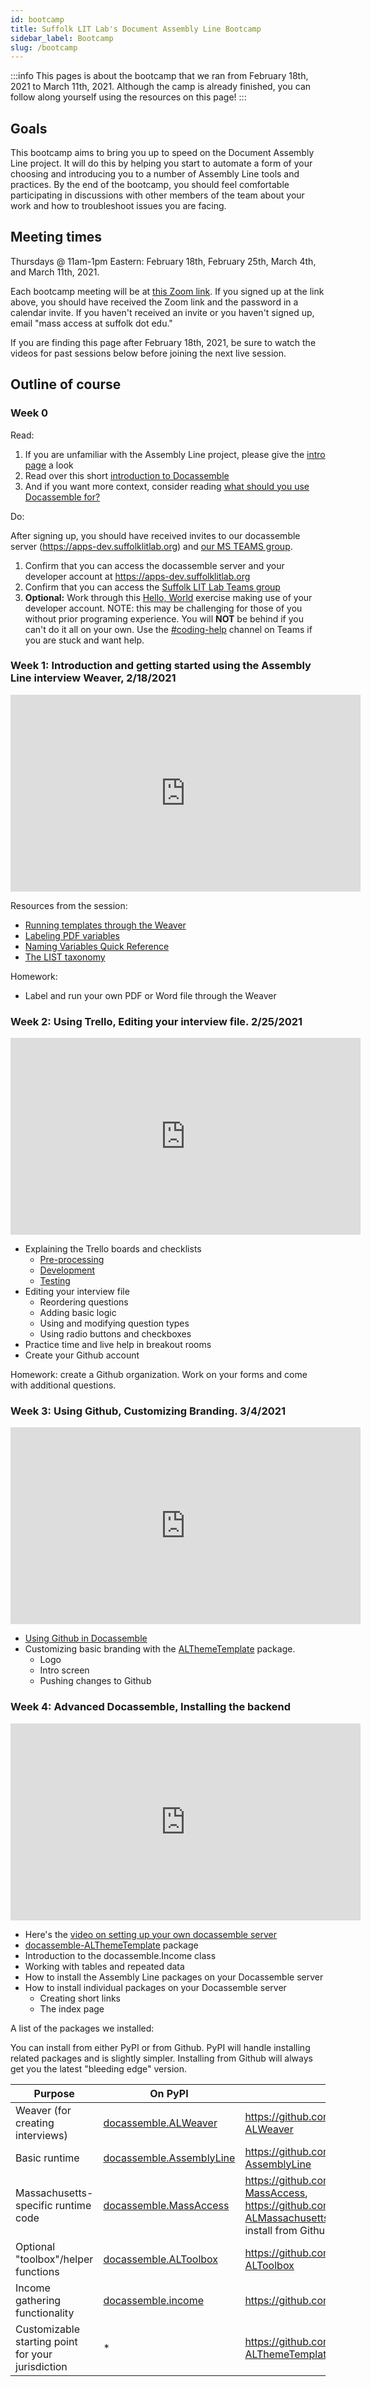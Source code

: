 ```yaml
---
id: bootcamp
title: Suffolk LIT Lab's Document Assembly Line Bootcamp
sidebar_label: Bootcamp
slug: /bootcamp
---
```


:::info
This pages is about the bootcamp that we ran from February 18th, 2021 to March 11th, 2021. Although the camp is already finished, you can
follow along yourself using the resources on this page!
:::

## Goals

This bootcamp aims to bring you up to speed on the Document Assembly Line project. It will do this by helping you start to automate a form of your choosing and introducing you to a number of Assembly Line tools and practices. By the end of the bootcamp, you should feel comfortable participating in discussions with other members of the team about your work and how to troubleshoot issues you are facing.

## Meeting times

Thursdays @ 11am-1pm Eastern: February 18th, February 25th, March 4th, and March 11th, 2021.

Each bootcamp meeting will be at [this Zoom link](https://suffolk.zoom.us/j/96015143827). If you signed up at the link above, you should have received the Zoom link and the password in a calendar invite. If you haven't received an invite or you haven't signed up, email "mass access at suffolk dot edu."

If you are finding this page after February 18th, 2021, be sure to watch the videos for past sessions below before joining the next live session.

## Outline of course

### Week 0

Read:

1. If you are unfamiliar with the Assembly Line project, please give the [intro page](intro.md) a look
1. Read over this short [introduction to Docassemble](https://suffolklitlab.org/legal-tech-class/docs/introduction-to-docassemble)
1. And if you want more context, consider reading [what should you use Docassemble for?](https://suffolklitlab.org/legal-tech-class/docs/practical-guide-docassemble/practical-guide-docassemble)

Do:

After signing up, you should have received invites to our docassemble server (https://apps-dev.suffolklitlab.org) and [our MS TEAMS group](https://teams.microsoft.com/l/channel/19%3a143ac652e7f1494aacda1f6793b21ccc%40thread.tacv2/bootcamp?groupId=eaa9bd9d-cf39-4686-8f30-e55aa9d98c75&tenantId=78733fa9-540e-4eb8-bf29-73c4eeb63412).

1. Confirm that you can access the docassemble server and your developer account at https://apps-dev.suffolklitlab.org
1. Confirm that you can access the [Suffolk LIT Lab Teams group](https://teams.microsoft.com/l/channel/19%3a143ac652e7f1494aacda1f6793b21ccc%40thread.tacv2/bootcamp?groupId=eaa9bd9d-cf39-4686-8f30-e55aa9d98c75&tenantId=78733fa9-540e-4eb8-bf29-73c4eeb63412)
1. **Optional:** Work through this [Hello, World](https://suffolklitlab.org/legal-tech-class/docs/classes/docacon-2020/hello-world) exercise making use of your developer account. NOTE: this may be challenging for those of you without prior programing experience. You will **NOT** be behind if you can't do it all on your own. Use the [#coding-help](https://teams.microsoft.com/l/channel/19%3ae16e9e9701a5445ea4035b5cb776a4cc%40thread.tacv2/coding-help?groupId=eaa9bd9d-cf39-4686-8f30-e55aa9d98c75&tenantId=78733fa9-540e-4eb8-bf29-73c4eeb63412) channel on Teams if you are stuck and want help.

### Week 1: Introduction and getting started using the Assembly Line interview Weaver, 2/18/2021

<iframe width="560" height="315" src="https://www.youtube-nocookie.com/embed/SILuBSKWoaw" title="YouTube video player" frameborder="0" allow="accelerometer; autoplay; clipboard-write; encrypted-media; gyroscope; picture-in-picture" allowfullscreen></iframe>

Resources from the session:

* [Running templates through the Weaver](weaver_overview.md)
* [Labeling PDF variables](pdf_templates.md)
* [Naming Variables Quick Reference](doc_vars_reference.md)
* [The LIST taxonomy](https://taxonomy.legal/)

Homework:

* Label and run your own PDF or Word file through the Weaver

### Week 2: Using Trello, Editing your interview file. 2/25/2021

<iframe width="560" height="315" src="https://www.youtube-nocookie.com/embed/Nn_ciny-xWo" title="YouTube video player" frameborder="0" allow="accelerometer; autoplay; clipboard-write; encrypted-media; gyroscope; picture-in-picture" allowfullscreen></iframe>

* Explaining the Trello boards and checklists
    * [Pre-processing](https://trello.com/b/TLXUvTFb/1-assembly-line-bootcamp-pre-processing)
    * [Development](https://trello.com/b/kciaTOph/2-assembly-line-bootcamp-development)
    * [Testing](https://trello.com/b/om3C3Iy6/3-assembly-line-bootcamp-testing)
* Editing your interview file
    * Reordering questions
    * Adding basic logic
    * Using and modifying question types
    * Using radio buttons and checkboxes
* Practice time and live help in breakout rooms
* Create your Github account

Homework: create a Github organization. Work on your forms and come with
additional questions.

### Week 3: Using Github, Customizing Branding. 3/4/2021

<iframe width="560" height="315" src="https://www.youtube-nocookie.com/embed/VAzXYEacN78" title="YouTube video player" frameborder="0" allow="accelerometer; autoplay; clipboard-write; encrypted-media; gyroscope; picture-in-picture" allowfullscreen></iframe>

* [Using Github in Docassemble](github.md)
* Customizing basic branding with the [ALThemeTemplate](https://github.com/SuffolkLITLab/docassemble-ALThemeTemplate) package.
    * Logo
    * Intro screen
    * Pushing changes to Github

### Week 4: Advanced Docassemble, Installing the backend

<iframe width="560" height="315" src="https://www.youtube-nocookie.com/embed/-YtGtVI79dY" title="YouTube video player" frameborder="0" allow="accelerometer; autoplay; clipboard-write; encrypted-media; gyroscope; picture-in-picture" allowfullscreen></iframe>

* Here's the [video on setting up your own docassemble server](https://www.youtube.com/watch?v=JXdOCLMFPHc) 
* [docassemble-ALThemeTemplate](https://github.com/SuffolkLITLab/docassemble-ALThemeTemplate) package
* Introduction to the docassemble.Income class
* Working with tables and repeated data
* How to install the Assembly Line packages on your Docassemble server
* How to install individual packages on your Docassemble server
    * Creating short links
    * The index page

A list of the packages we installed:

You can install from either PyPI or from Github. PyPI will handle installing
related packages and is slightly simpler. Installing from Github will always get
you the latest "bleeding edge" version.

Purpose | On PyPI | On Github
--------|---------|-------------
Weaver (for creating interviews) | [docassemble.ALWeaver](https://pypi.org/project/docassemble.ALWeaver/) | https://github.com/SuffolkLITLab/docassemble-ALWeaver
Basic runtime | [docassemble.AssemblyLine](https://pypi.org/project/docassemble.AssemblyLine/) | https://github.com/SuffolkLITLab/docassemble-AssemblyLine
Massachusetts-specific runtime code | [docassemble.MassAccess](https://pypi.org/project/docassemble.MassAccess/) | https://github.com/SuffolkLITLab/docassemble-MassAccess, https://github.com/SuffolkLITLab/docassemble-ALMassachusetts (must install separately if you install from Github)
Optional "toolbox"/helper functions | [docassemble.ALToolbox](https://pypi.org/project/docassemble.ALToolbox/) | https://github.com/SuffolkLITLab/docassemble-ALToolbox
Income gathering functionality | [docassemble.income](https://pypi.org/project/docassemble.income/) | https://github.com/GBLS/docassemble-income
Customizable starting point for your jurisdiction | * | https://github.com/SuffolkLITLab/docassemble-ALThemeTemplate
